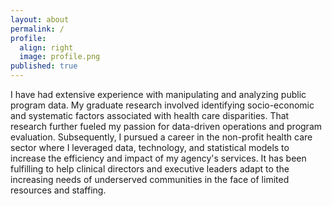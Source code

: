 ```yaml
---
layout: about
permalink: /
profile:
  align: right
  image: profile.png
published: true
---
```

<p>I have had extensive experience with manipulating and analyzing public program data. My graduate research involved identifying socio-economic and systematic factors associated with health care disparities. That research further fueled my passion for data-driven operations and program evaluation. Subsequently, I pursued a career in the non-profit health care sector where I leveraged data, technology, and statistical models to increase the efficiency and impact of my agency's services. It has been fulfilling to help clinical directors and executive leaders adapt to the increasing needs of underserved communities in the face of limited resources and staffing.</p>
